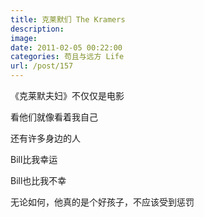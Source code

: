 ```yaml
---
title: 克莱默们 The Kramers
description: 
image: 
date: 2011-02-05 00:22:00
categories: 苟且与远方 Life
url: /post/157
---
```


《克莱默夫妇》不仅仅是电影

看他们就像看着我自己

还有许多身边的人

Bill比我幸运

Bill也比我不幸

无论如何，他真的是个好孩子，不应该受到惩罚